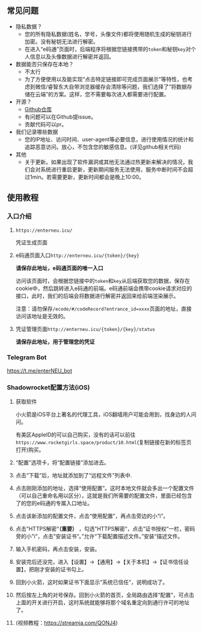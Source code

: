 ## 常见问题

* 隐私数据？
  * 您的所有隐私数据(姓名，学号，头像文件)都将使用随机生成的秘钥进行加密。没有秘钥无法进行解密。
  * 在进入“e码通”页面时，后端程序将根据您链接携带的`token`和秘钥`key`对个人信息以及头像数据进行解密并返回。
* 数据能否只保存在本地？
  * 不太行
  * 为了方便使用以及能实现“点击特定链接即可完成页面展示”等特性，也考虑到微信/睿智东大自带浏览器缓存会清除等问题，我们选择了“将数据存储在云端”的方案。这样，您不需要每次进入都需要进行配置。
* 开源？
  * [Github仓库](https://github.com/rroy233/EnterNEU)
  * 有问题可以在Github提issue。
  * 贡献代码可以pr。
* 我们记录哪些数据
  * 您的IP地址、访问时间、user-agent等必要信息，进行使用情况的统计和追踪恶意访问。放心，不包含您的敏感信息。(详见github相关代码)
* 其他
  * 关于更新。如果出现了软件漏洞或其他无法通过热更新来解决的情况，我们会对系统进行重启更新，更新期间服务无法使用，服务中断时间不会超过1min。若需要更新，更新时间都会是晚上10:00。




## 使用教程



### 入口介绍

1. `https://enterneu.icu/`

   凭证生成页面

2. e码通页面入口`http://enterneu.icu/{token}/{key}`

   **请保存此地址，e码通页面的唯一入口**

   访问该页面时，会根据您链接中的`token`和`key`从后端获取您的数据，保存在cookie中，然后跳转进入e码通的前端。e码通前端会携带cookie请求对应的接口，此时，我们的后端会将数据进行解密并返回来给前端渲染展示。

   注意：请勿保存`/ecode/#/codeRecord?entrance_id=xxxx`页面的地址，直接访问该地址是无效的。

3. 凭证管理页面`http://enterneu.icu/{token}/{key}/status`

   **请保存此地址，用于管理您的凭证**

### Telegram Bot

https://t.me/enterNEU_bot

### Shadowrocket配置方法(iOS)

1. 获取软件

   小火箭是iOS平台上著名的代理工具，iOS翻墙用户可能会用到，找身边的人问问。

   有美区AppleID的可以自己购买，没有的话可以前往`https://www.rocketgirls.space/product/10.html`(复制链接在新的标签页打开)购买。

2. “配置”选项卡，将“配置链接”添加进去。

3. 点击“下载”后，地址就添加到了“远程文件”列表中.

4. 点击刚刚添加的地址，选择“使用配置”。这时本地文件就会多出一个配置文件（可以自己重命名用以区分），这就是我们所需要的配置文件，里面已经包含了的您的e码通的专属入口地址。

5. 点击该新添加的配置文件，点击“使用配置”，再点击旁边的小“i”。

6. 点击”HTTPS解密“**（重要）** ，勾选”HTTPS解密“，点击”证书授权“一栏，密码旁的小”i“，点击”安装证书“。”允许“下载配置描述文件。”安装“描述文件。

7. 输入手机密码，再点击安装，安装。

8. 安装完后还没完，进入【设置】->【通用】->【关于本机】->【证书信任设置】，把刚才安装的证书勾上。

9. 回到小火箭，这时如果证书下面显示”系统已信任“，说明成功了。

10. 然后按左上角的对号保存。回到小火箭的首页，全局路由选择“配置”，可点击上面的开关进行开启，这时系统就能够将那个域名重定向到通行许可的地址了。

11. (视频教程：https://streamja.com/QONJ4)

